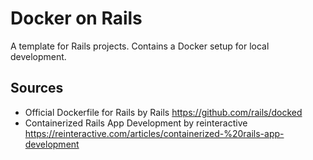 # Docker on Rails
A template for Rails projects. Contains a Docker setup for local development.

## Sources
- Official Dockerfile for Rails by Rails
https://github.com/rails/docked
- Containerized Rails App Development by reinteractive
https://reinteractive.com/articles/containerized-%20rails-app-development

